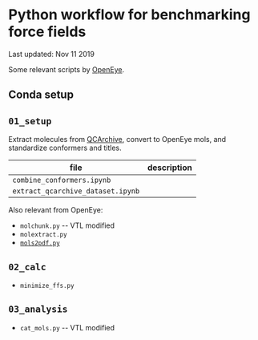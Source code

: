 # Python workflow for benchmarking force fields

Last updated: Nov 11 2019

Some relevant scripts by [OpenEye](https://docs.eyesopen.com/toolkits/python/oechemtk/oechem_examples_summary.html).

## Conda setup

## `01_setup`
Extract molecules from [QCArchive](https://qcarchive.molssi.org/), convert to OpenEye mols, and standardize conformers and titles.

| file                             | description |
|----------------------------------|-------------|
|`combine_conformers.ipynb`        |             |
|`extract_qcarchive_dataset.ipynb` |             |

Also relevant from OpenEye:
* `molchunk.py` -- VTL modified
* `molextract.py`
* [`mols2pdf.py`](https://docs.eyesopen.com/toolkits/python/_downloads/mols2pdf.py)

## `02_calc`
* `minimize_ffs.py`

## `03_analysis`
* `cat_mols.py` -- VTL modified
